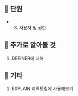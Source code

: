 <!--제목 양식: [이름] 시작 단원 ~ 끝 단원
ex) [김대영] 3.1 사용자 식별 ~ 3.5 역할-->

## 📌 단원
- 03. 사용자 및 권한

## 🔎 추가로 알아볼 것
1. DEFINER에 대해 

## 🎸 기타
1. EXPLAIN 리펙토링에 사용해보기 
